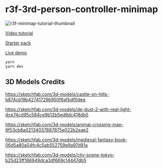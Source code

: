 # r3f-3rd-person-controller-minimap

![r3f-minimap-tutorial-thumbnail](https://github.com/user-attachments/assets/6cfb03d9-c7b8-4235-af55-35913d91f11f)

[Video tutorial](https://youtu.be/d3cMODi1CtU)

[Starter pack](https://github.com/wass08/r3f-3rd-person-controller-final)

[Live demo](https://minimap.wawasensei.dev/)

```
yarn
yarn dev
```

## 3D Models Credits
https://sketchfab.com/3d-models/castle-on-hills-b874cb19b42741729b950f6afbdf0dea

https://sketchfab.com/3d-models/de-dust-2-with-real-light-4ce74cd95c584ce9b12b5ed9dc418db5

https://sketchfab.com/3d-models/animal-crossing-map-9f53cb8a02134037887875e022b2eae2

https://sketchfab.com/3d-models/medieval-fantasy-book-06d5a80a04fc4c5ab552759e9a97d91a

https://sketchfab.com/3d-models/city-scene-tokyo-b25d23ff186949dca3df669c14447db5

